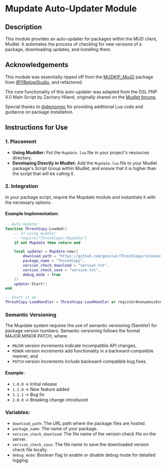 # Mupdate Auto-Updater Module

## Description
This module provides an auto-updater for packages within the MUD client, Mudlet. It automates the process of checking for new versions of a package, downloading updates, and installing them.

## Acknowledgements
This module was essentially ripped off from the [MUDKIP_Mud2](https://github.com/11BelowStudio/MUDKIP_Mud2) package from [@11BelowStudio](https://github.com/11BelowStudio/), and refactored.

The core functionality of this auto-updater was adapted from the DSL PNP 4.0 Main Script by Zachary Hiland, originally shared on the [Mudlet forums](https://forums.mudlet.org/viewtopic.php?p=20504).

Special thanks to [@demonnic](https://github.com/demonnic/) for providing additional Lua code and guidance on package installation.

## Instructions for Use

### 1. Placement
- **Using Muddler:** Put the `Mupdate.lua` file in your project's resources directory.
- **Developing Directly in Mudlet:** Add the `Mupdate.lua` file to your Mudlet package's Script Group within Mudlet, and ensure that it is higher than the script that will be calling it.

### 2. Integration
In your package script, require the Mupdate module and instantiate it with the necessary options.

#### Example Implementation:
```lua
-- Auto Updater
function ThreshCopy:Loaded()
    -- If using muddler
    -- require("ThreshCopy\\Mupdate")
    if not Mupdate then return end

    local updater = Mupdate:new({
        download_path = "https://github.com/gesslar/ThreshCopy/releases/latest/download/",
        package_name = "ThreshCopy",
        version_check_download = "version.txt",
        version_check_save = "version.txt",
        debug_mode = true
    })
    updater:Start()
end

-- Start it up
ThreshCopy.LoadHandler = ThreshCopy.LoadHandler or registerAnonymousEventHandler("sysLoadEvent", "ThreshCopy:Loaded")
```

### Semantic Versioning
The Mupdate system requires the use of semantic versioning (SemVer) for package version numbers. Semantic versioning follows the format MAJOR.MINOR.PATCH, where:

* `MAJOR` version increments indicate incompatible API changes,
* `MINOR` version increments add functionality in a backward-compatible manner, and
* `PATCH` version increments include backward-compatible bug fixes.
#### Example:
* `1.0.0` -> Initial release
* `1.1.0` -> New feature added
* `1.1.1` -> Bug fix
* `2.0.0` -> Breaking change introduced

### Variables:
* `download_path`: The URL path where the package files are hosted.
* `package_name`: The name of your package.
* `version_check_download`: The file name of the version check file on the server.
* `version_check_save`: The file name to save the downloaded version check file locally.
* `debug_mode`: Boolean flag to enable or disable debug mode for detailed logging.
